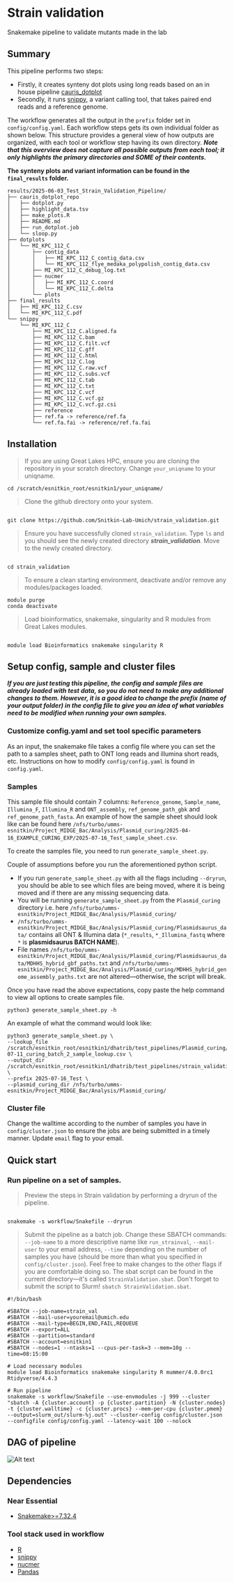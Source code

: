 # Strain validation
Snakemake pipeline to validate mutants made in the lab

## Summary
This pipeline performs two  steps:
- Firstly, it creates synteny dot plots using long reads based on an in house pipeline [cauris_dotplot](https://github.com/Snitkin-Lab-Umich/cauris_dotplot_pipeline) 
- Secondly, it runs [snippy](https://github.com/tseemann/snippy), a variant calling tool, that takes paired end reads and a reference genome.

The workflow generates all the output in the `prefix` folder set in  `config/config.yaml`. Each workflow steps gets its own individual folder as shown below. This structure provides a general view of how outputs are organized, with each tool or workflow step having its own directory. **_Note that this overview does not capture all possible outputs from each tool; it only highlights the primary directories and _SOME_ of their contents._** 

**The synteny plots and variant information can be found in the `final_results` folder.**

```
results/2025-06-03_Test_Strain_Validation_Pipeline/
├── cauris_dotplot_repo
│   ├── dotplot.py
│   ├── highlight_data.tsv
│   ├── make_plots.R
│   ├── README.md
│   ├── run_dotplot.job
│   └── sloop.py
├── dotplots
│   └── MI_KPC_112_C
│       ├── contig_data
│       │   ├── MI_KPC_112_C_contig_data.csv
│       │   └── MI_KPC_112_flye_medaka_polypolish_contig_data.csv
│       ├── MI_KPC_112_C_debug_log.txt
│       ├── nucmer
│       │   ├── MI_KPC_112_C.coord
│       │   └── MI_KPC_112_C.delta
│       └── plots
├── final_results
│   ├── MI_KPC_112_C.csv
│   └── MI_KPC_112_C.pdf
└── snippy
    └── MI_KPC_112_C
        ├── MI_KPC_112_C.aligned.fa
        ├── MI_KPC_112_C.bam
        ├── MI_KPC_112_C.filt.vcf
        ├── MI_KPC_112_C.gff
        ├── MI_KPC_112_C.html
        ├── MI_KPC_112_C.log
        ├── MI_KPC_112_C.raw.vcf
        ├── MI_KPC_112_C.subs.vcf
        ├── MI_KPC_112_C.tab
        ├── MI_KPC_112_C.txt
        ├── MI_KPC_112_C.vcf
        ├── MI_KPC_112_C.vcf.gz
        ├── MI_KPC_112_C.vcf.gz.csi
        ├── reference
        ├── ref.fa -> reference/ref.fa
        └── ref.fa.fai -> reference/ref.fa.fai
```

## Installation

>If you are using Great Lakes HPC, ensure you are cloning the repository in your scratch directory. Change `your_uniqname` to your uniqname.

```
cd /scratch/esnitkin_root/esnitkin1/your_uniqname/
```

> Clone the github directory onto your system.

```

git clone https://github.com/Snitkin-Lab-Umich/strain_validation.git

```

> Ensure you have successfully cloned `strain_validation`. Type `ls` and you should see the newly created directory **_strain_validation_**. Move to the newly created directory.

```

cd strain_validation

```
> To ensure a clean starting environment, deactivate and/or remove any modules/packages loaded.

```
module purge
conda deactivate
```

> Load bioinformatics, snakemake, singularity and R modules from Great Lakes modules.

```

module load Bioinformatics snakemake singularity R

```

<!-- Check to see if you have ggplot2 installed in your home directory 

> Open an R session by typing the below command on the terminal.

```
R
```
> Once you open an R session, load the ggplot2 library

```
library(ggplot2)
```

If you do not see any message(s) show up after loading the library, that means you have it installed in your home, quit the session `q()` and skip to this [section](#setup-config-and-samples-files). However if you see this message `Error in library(ggplot2) : There is no package called 'ggplot2'`, you have to install it in your home directory manually with this command. 

```
install.packages("ggplot2", repos = "https://repo.miserver.it.umich.edu/cran/")
```

>Check to see if the installation worked by running this command

```
library(ggplot2)
```
 
Quit the R session `q()` after successful installation of `ggplot2` and move onto the next section of the pipeline.  
-->
## Setup config, sample and cluster files

**_If you are just testing this pipeline, the config and sample files are already loaded with test data, so you do not need to make any additional changes to them. However, it is a good idea to change the prefix (name of your output folder) in the config file to give you an idea of what variables need to be modified when running your own samples._**

### Customize config.yaml and set tool specific parameters
As an input, the snakemake file takes a config file where you can set the path to a samples sheet, path to ONT long reads and illumina short reads, etc. Instructions on how to modify `config/config.yaml` is found in `config.yaml`. 

### Samples
This sample file should contain 7 columns: `Reference_genome`, `Sample_name`,  `Illumina_F`, `Illumina_R` and `ONT_assembly`, `ref_genome_path_gbk` and `ref_genome_path_fasta`. An example of how the sample sheet should look like can be found here `/nfs/turbo/umms-esnitkin/Project_MIDGE_Bac/Analysis/Plasmid_curing/2025-04-16_EXAMPLE_CURING_EXP/2025-07-16_Test_sample_sheet.csv`. 

To create the samples file, you need to run `generate_sample_sheet.py`.

Couple of assumptions before you run the aforementioned python script.
- If you run `generate_sample_sheet.py` with all the flags including `--dryrun`, you should be able to see which files are being moved, where it is being moved and if there are any missing sequencing data.
- You will be running `generate_sample_sheet.py` from the `Plasmid_curing` directory i.e. here `/nfs/turbo/umms-esnitkin/Project_MIDGE_Bac/Analysis/Plasmid_curing/`
- `/nfs/turbo/umms-esnitkin/Project_MIDGE_Bac/Analysis/Plasmid_curing/Plasmidsaurus_data/` contains all ONT & Illumina data (`*_results`, `*_Illumina_fastq` where `*` is **plasmidsaurus BATCH NAME**).
- File names `/nfs/turbo/umms-esnitkin/Project_MIDGE_Bac/Analysis/Plasmid_curing/Plasmidsaurus_data/MDHHS_hybrid_gbf_paths.txt` and `/nfs/turbo/umms-esnitkin/Project_MIDGE_Bac/Analysis/Plasmid_curing/MDHHS_hybrid_genome_assembly_paths.txt` are not altered—otherwise, the script will break.

Once you have read the above expectations, copy paste the help command to view all options to create samples file.

```
python3 generate_sample_sheet.py -h
```

An example of what the command would look like:
```
python3 generate_sample_sheet.py \
--lookup_file /scratch/esnitkin_root/esnitkin1/dhatrib/test_pipelines/Plasmid_curing/Plasmidsaurus_data/2025-07-11_curing_batch_2_sample_lookup.csv \
--output_dir /scratch/esnitkin_root/esnitkin1/dhatrib/test_pipelines/strain_validation/config/ \
--prefix 2025-07-16_Test \
--plasmid_curing_dir /nfs/turbo/umms-esnitkin/Project_MIDGE_Bac/Analysis/Plasmid_curing/
```

### Cluster file
Change the walltime according to the number of samples you have in `config/cluster.json` to ensure the jobs are being submitted in a timely manner. Update `email` flag to your email.

## Quick start

### Run pipeline on a set of samples.

>Preview the steps in Strain validation by performing a dryrun of the pipeline.

```

snakemake -s workflow/Snakefile --dryrun

```

> Submit the pipeline as a batch job. Change these SBATCH commands: `--job-name` to a more descriptive name like `run_strainval`, `--mail-user` to your email address, `--time` depending on the number of samples you have (should be more than what you specified in `config/cluster.json`). Feel free to make changes to the other flags if you are comfortable doing so. The sbat script can be found in the current directory—it's called `StrainValidation.sbat`. Don't forget to submit the script to Slurm! `sbatch StrainValidation.sbat`.

```
#!/bin/bash

#SBATCH --job-name=strain_val
#SBATCH --mail-user=youremail@umich.edu
#SBATCH --mail-type=BEGIN,END,FAIL,REQUEUE
#SBATCH --export=ALL
#SBATCH --partition=standard
#SBATCH --account=esnitkin1
#SBATCH --nodes=1 --ntasks=1 --cpus-per-task=3 --mem=10g --time=08:15:00

# Load necessary modules
module load Bioinformatics snakemake singularity R mummer/4.0.0rc1 Rtidyverse/4.4.3

# Run pipeline
snakemake -s workflow/Snakefile --use-envmodules -j 999 --cluster "sbatch -A {cluster.account} -p {cluster.partition} -N {cluster.nodes}  -t {cluster.walltime} -c {cluster.procs} --mem-per-cpu {cluster.pmem} --output=slurm_out/slurm-%j.out" --cluster-config config/cluster.json --configfile config/config.yaml --latency-wait 100 --nolock
```

## DAG of pipeline
![Alt text](images/dag.svg)

## Dependencies

### Near Essential
* [Snakemake>=7.32.4](https://snakemake.readthedocs.io/en/stable/#)

### Tool stack used in workflow

* [R](https://www.r-project.org/)
* [snippy](https://github.com/tseemann/snippy)
* [nucmer](https://github.com/mummer4/mummer)
* [Pandas](https://pandas.pydata.org/)

